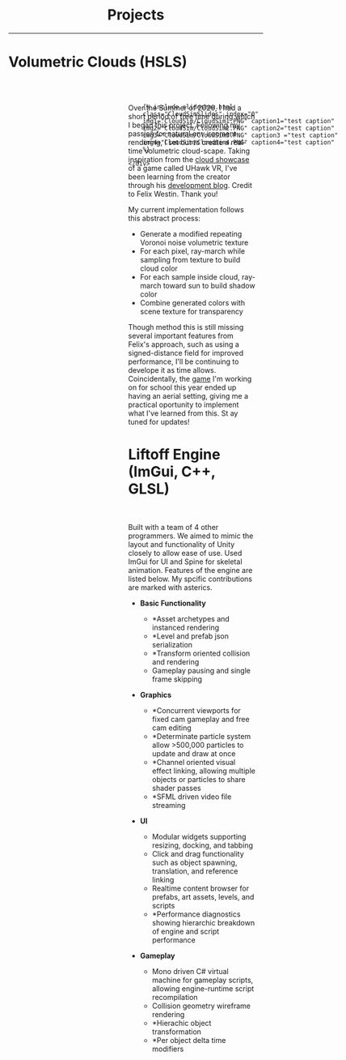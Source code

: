 
<h1 style="text-align: center;">Projects</h1>
<hr>

# Volumetric Clouds (HSLS)

<br>

<div class="aspect-ratio" style="float: right; width:50%; margin: 15px 15px 15px;">  
    <div style="position: absolute; width: 100%; height: 100%;">

        {% include slideshow.html 
        class="CloudSimSlides" index="0"
        img1="CloudSim/CloudSim1.PNG" caption1="test caption"
        img2="CloudSim/CloudSim2.PNG" caption2="test caption"
        img3="CloudSim/CloudSim3.PNG" caption3 ="test caption"
        img4="CloudSim/CloudSim4.PNG" caption4="test caption"
        %}

    </div>
</div>

Over the Summer of 2020, I had a short period of free time during which I began this project. Following my passion for natural env ironment rendering, I set out to create a real-time volumetric cloud-scape. Taking inspiration from the [cloud showcase](https://youtu.be/5tHzP00qZMQ?t=69) of a game called UHawk VR, I've been learning from the  creator through his [development blog](https://blog.uhawkvr.com/). Credit to Felix Westin. Thank you!

My current implementation follows this abstract process:

- Generate a modified repeating Voronoi noise volumetric texture
- For each pixel, ray-march while sampling from texture to build cloud color
- For each sample inside cloud, ray-march toward sun to build shadow color
- Combine generated colors with scene texture for transparency

Though method this is still missing several important features from Felix's approach, such as using a signed-distance field for improved performance, I'll be continuing to develope it as time allows. Coincidentally, the [game](https://rdavisdev.github.io/games) I'm working on for school this year ended up having an aerial setting, giving me a practical oportunity to implement what I've learned from this. St ay tuned for updates!

<div style ="clear:both; display: block;">
</div>

# Liftoff Engine (ImGui, C++, GLSL)

<br>

Built with a team of 4 other programmers. We aimed to mimic the layout and functionality of Unity closely to allow ease of use. Used ImGui for UI and Spine for skeletal animation. Features of the engine are listed below. My spcific contributions are marked with asterics.

- **Basic Functionality**
    - *Asset archetypes and instanced rendering
    - *Level and prefab json serialization
    - *Transform oriented collision and rendering
    - Gameplay pausing and single frame skipping

- **Graphics**
    - *Concurrent viewports for fixed cam gameplay and free cam editing
    - *Determinate particle system allow >500,000 particles to update and draw at once
    - *Channel oriented visual effect linking, allowing multiple objects or particles to share shader passes
    - *SFML driven video file streaming

- **UI**
    - Modular widgets supporting resizing, docking, and tabbing
    - Click and drag functionality such as object spawning, translation, and reference linking
    - Realtime content browser for prefabs, art assets, levels, and scripts
    - *Performance diagnostics showing hierarchic breakdown of engine and script performance

- **Gameplay**
    - Mono driven C# virtual machine for gameplay scripts, allowing engine-runtime script recompilation
    - Collision geometry wireframe rendering
    - *Hierachic object transformation
    - *Per object delta time modifiers

<div style ="clear:both; display: block;">
</div>






<div id="Modal" class="modal">
    <img id="Modal_img" class="modal-content">
    <div id="modal_caption" class="modal-caption"></div>
</div>

<script>

var images = document.getElementsByClassName("slideshow-image");
for(var i = 0; i < images.length; i++)
{  
    images[i].onclick = function(){
        document.getElementById("Modal").style.display = "block";
        document.getElementById("Modal_img").src = this.src;
        document.getElementById("Modal_caption").innerHTML = this.alt;
    }
}

document.getElementById("Modal").onclick = function(){
    document.getElementById("Modal").style.display = "none";
}

</script>

<script>
var slideIndex = [4];
var slideId = ["CloudSimSlides"]
var advanceLock = [false];
showSlides(1, 0);

advanceSlides();
function advanceSlides()
{
    for(var i = 0; i < slideId.length; i++)
    {
        if(!advanceLock[i])
            plusSlides(1, i);
        advanceLock[i] = false;
    }
    setTimeout(advanceSlides, 6000);
}

function plusSlides(n, no) {
    showSlides(slideIndex[no] += n, no);
    advanceLock[no] = true;
}

function showSlides(n, no) {
    var i;
    var x = document.getElementsByClassName(slideId[no]);
    if (n > x.length) {slideIndex[no] = 1}    
    if (n < 1) {slideIndex[no] = x.length}
    for (i = 0; i < x.length; i++) {
        x[i].style.display = "none";  
    }
    x[slideIndex[no]-1].style.display = "block";  
}
</script>
    